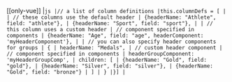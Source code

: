[[only-vue]]
|`js |// a list of column definitions |this.columnDefs = [ | | // these columns use the default header | {headerName: "Athlete", field: "athlete"}, | {headerName: "Sport", field: "sport"}, | | // this column uses a custom header | // component specified in components | {headerName: "Age", field: "age", headerComponent: 'myHeaderComponent'}, | | // you can also specify header components for groups | { | headerName: "Medals", | // custom header component | // component specified in components | headerGroupComponent: 'myHeaderGroupComp', | children: [ | {headerName: "Gold", field: "gold"}, | {headerName: "Silver", field: "silver"}, | {headerName: "Gold", field: "bronze"} | ] | } |}] |`
